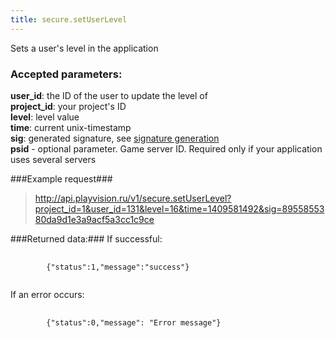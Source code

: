 ```yaml
---
title: secure.setUserLevel
---
```

Sets a user's level in the application

### Accepted parameters: ###

**user_id**: the ID of the user to update the level of<br>
**project_id**: your project's ID<br>
**level**: level value<br>
**time**: current unix-timestamp<br>
**sig**: generated signature, see [signature generation](/docs)<br>
**psid** - optional parameter. Game server ID. Required only if your application uses several servers<br>

###Example request###

> http://api.playvision.ru/v1/secure.setUserLevel?project_id=1&user_id=131&level=16&time=1409581492&sig=8955855380da9d1e3a9acf5a3cc1c9ce

###Returned data:###
If successful:
<pre>
    <code>
        {"status":1,"message":"success"}
    </code>
</pre>
If an error occurs:
<pre>
    <code>
        {"status":0,"message": "Error message"}
    </code>
</pre>